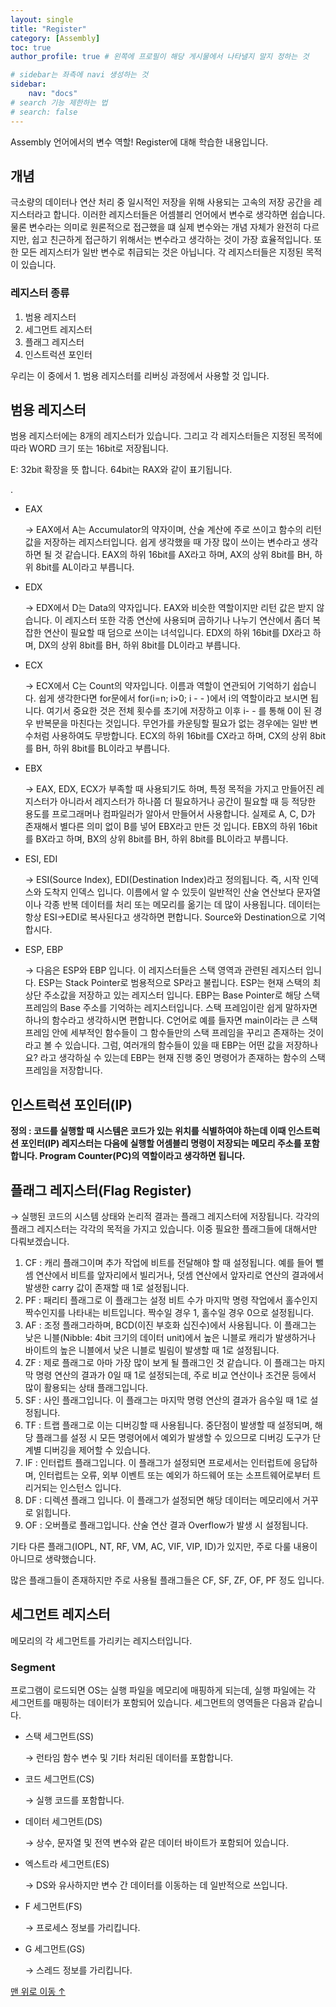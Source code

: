 ```yaml
---
layout: single
title: "Register"
category: [Assembly]
toc: true
author_profile: true # 왼쪽에 프로필이 해당 게시물에서 나타낼지 말지 정하는 것

# sidebar는 좌측에 navi 생성하는 것
sidebar:
    nav: "docs"
# search 기능 제한하는 법
# search: false
---
```


Assembly 언어에서의 변수 역할! Register에 대해 학습한 내용입니다.

## 개념

 극소량의 데이터나 연산 처리 중 일시적인 저장을 위해 사용되는 고속의 저장 공간을 레지스터라고 합니다. 이러한 레지스터들은 어셈블리 언어에서 변수로 생각하면 쉽습니다. 물론 변수라는 의미로 원론적으로 접근했을 떄 실제 변수와는 개념 자체가 완전히 다르지만, 쉽고 친근하게 접근하기 위해서는 변수라고 생각하는 것이 가장 효율적입니다. 또한 모든 레지스터가 일반 변수로 취급되는 것은 아닙니다. 각 레지스터들은 지정된 목적이 있습니다.

### 레지스터 종류

1. 범용 레지스터
2. 세그먼트 레지스터
3. 플래그 레지스터
4. 인스트럭션 포인터

 우리는 이 중에서 1. 범용 레지스터를 리버싱 과정에서 사용할 것 입니다. 

## 범용 레지스터

범용 레지스터에는 8개의 레지스터가 있습니다. 그리고 각 레지스터들은 지정된 목적에 따라 WORD 크기 또는 16bit로 저장됩니다. 

E: 32bit 확장을 뜻 합니다. 64bit는 RAX와 같이 표기됩니다.

.

- EAX
    
    → EAX에서 A는 Accumulator의 약자이며, 산술 계산에 주로 쓰이고 함수의 리턴 값을 저장하는 레지스터입니다. 쉽게 생각했을 때 가장 많이 쓰이는 변수라고 생각하면 될 것 같습니다.  EAX의 하위 16bit를 AX라고 하며, AX의 상위 8bit를 BH, 하위 8bit를 AL이라고 부릅니다.
    
- EDX
    
    → EDX에서 D는 Data의 약자입니다. EAX와 비슷한 역할이지만 리턴 값은 받지 않습니다. 이 레지스터 또한 각종 연산에 사용되며 곱하기나 나누기 연산에서 좀더 복잡한 연산이 필요할 때 덤으로 쓰이는 녀석입니다. EDX의 하위 16bit를 DX라고 하며, DX의 상위 8bit를 BH, 하위 8bit를 DL이라고 부릅니다.
    
- ECX
    
    → ECX에서 C는 Count의 약자입니다. 이름과 역할이 연관되어 기억하기 쉽습니다.  쉽게 생각한다면 for문에서 for(i=n; i>0; i - - )에서 i의 역할이라고 보시면 됩니다. 여기서 중요한 것은 전체 횟수를 초기에 저장하고 이후 i- - 를 통해 0이 된 경우 반복문을 마친다는 것입니다. 무언가를 카운팅할 필요가 없는 경우에는 일반 변수처럼 사용하여도 무방합니다. ECX의 하위 16bit를 CX라고 하며, CX의 상위 8bit를 BH, 하위 8bit를 BL이라고 부릅니다.
    
- EBX
    
    → EAX, EDX, ECX가 부족할 때 사용되기도 하며, 특정 목적을 가지고 만들어진 레지스터가 아니라서 레지스터가 하나쯤 더 필요하거나 공간이 필요할 때 등 적당한 용도를 프로그래머나 컴파일러가 알아서 만들어서 사용합니다. 실제로 A, C, D가 존재해서 별다른 의미 없이 B를 넣어 EBX라고 만든 것 입니다. EBX의 하위 16bit를 BX라고 하며, BX의 상위 8bit를 BH, 하위 8bit를 BL이라고 부릅니다.
    
- ESI, EDI
    
    → ESI(Source Index), EDI(Destination Index)라고 정의됩니다. 즉, 시작 인덱스와 도착지 인덱스 입니다. 이름에서 알 수 있듯이 일반적인 산술 연산보다 문자열이나 각종 반복 데이터를 처리 또는 메모리를 옮기는 데 많이 사용됩니다. 데이터는 항상 ESI→EDI로 복사된다고 생각하면 편합니다. Source와 Destination으로 기억합시다.
    
- ESP, EBP
    
    → 다음은 ESP와 EBP 입니다. 이 레지스터들은 스택 영역과 관련된 레지스터 입니다. ESP는 Stack Pointer로 범용적으로 SP라고 불립니다.  ESP는 현재 스택의 최상단 주소값을 저장하고 있는 레지스터 입니다. EBP는 Base Pointer로 해당 스택 프레임의 Base 주소를 기억하는 레지스터입니다. 스택 프레임이란 쉽게 말하자면 하나의 함수라고 생각하시면 편합니다. C언어로 예를 들자면 main이라는 큰 스택  프레임 안에 세부적인 함수들이 그 함수들만의 스택 프레임을 꾸리고 존재하는 것이라고 볼 수 있습니다. 그럼, 여러개의 함수들이 있을 때 EBP는 어떤 값을 저장하나요? 라고 생각하실 수 있는데 EBP는 현재 진행 중인 명령어가 존재하는 함수의 스택 프레임을 저장합니다.
    

## 인스트럭션 포인터(IP)

**정의 : 코드를 실행할 때 시스템은 코드가 있는 위치를 식별하여야 하는데 이때 인스트럭션 포인터(IP) 레지스터는 다음에 실행할 어셈블리 명령이 저장되는 메모리 주소를 포함합니다. Program Counter(PC)의 역할이라고 생각하면 됩니다.**

## 플래그 레지스터(Flag Register)

→ 실행된 코드의 시스템 상태와 논리적 결과는 플래그 레지스터에 저장됩니다. 각각의 플래그 레지스터는 각각의 목적을 가지고 있습니다. 이중 필요한 플래그들에 대해서만 다뤄보겠습니다.

1. CF : 캐리 플래그이며 추가 작업에 비트를 전달해야 할 때 설정됩니다. 예를 들어 뺄셈 연산에서 비트를 앞자리에서 빌리거나, 덧셈 연산에서 앞자리로 연산의 결과에서 발생한 carry 값이 존재할 때 1로 설정됩니다.
2. PF : 패리티 플래그로 이 플래그는 설정 비트 수가 마지막 명령 작업에서 홀수인지 짝수인지를 나타내는 비트입니다. 짝수일 경우 1, 홀수일 경우 0으로 설정됩니다.
3. AF : 조정 플래그라하며, BCD(이진 부호화 십진수)에서 사용됩니다. 이 플래그는 낮은 니블(Nibble: 4bit 크기의 데이터 unit)에서 높은 니블로 캐리가 발생하거나 바이트의 높은 니블에서 낮은 니블로 빌림이 발생할 때 1로 설정됩니다.
4. ZF : 제로 플래그로 아마 가장 많이 보게 될 플래그인 것 같습니다. 이 플래그는 마지막 명령 연산의 결과가 0일 때 1로 설정되는데, 주로 비교 연산이나 조건문 등에서 많이 활용되는 상태 플래그입니다.
5. SF : 사인 플래그입니다. 이 플래그는 마지막 명령 연산의 결과가 음수일 때 1로 설정됩니다.
6. TF : 트랩 플래그로 이는 디버깅할 때 사용됩니다. 중단점이 발생할 때 설정되며, 해당 플래그를 설정 시 모든 명령어에서 예외가 발생할 수 있으므로 디버깅 도구가 단계별 디버깅을 제어할 수 있습니다.
7. IF : 인터럽트 플래그입니다. 이 플래그가 설정되면 프로세서는 인터럽트에 응답하며, 인터럽트는 오류, 외부 이벤트 또는 예외가 하드웨어 또는 소프트웨어로부터 트리거되는 인스턴스 입니다.
8. DF : 디렉션 플래그 입니다. 이 플래그가 설정되면 해당 데이터는 메모리에서 거꾸로 읽힙니다.
9. OF : 오버플로 플래그입니다. 산술 연산 결과 Overflow가 발생 시 설정됩니다.

기타 다른 플래그(IOPL, NT, RF, VM, AC, VIF, VIP, ID)가 있지만, 주로 다룰 내용이 아니므로 생략했습니다.

많은 플래그들이 존재하지만 주로 사용될 플래그들은 CF, SF, ZF, OF, PF 정도 입니다.

## 세그먼트 레지스터

메모리의 각 세그먼트를 가리키는 레지스터입니다.

### Segment

프로그램이 로드되면 OS는 실행 파일을 메모리에 매핑하게 되는데, 실행 파일에는 각 세그먼트를 매핑하는 데이터가 포함되어 있습니다. 세그먼트의 영역들은 다음과 같습니다.

- 스택 세그먼트(SS)
    
    → 런타임 함수 변수 및 기타 처리된 데이터를 포함합니다.
    
- 코드 세그먼트(CS)
    
    → 실행 코드를 포함합니다.
    
- 데이터 세그먼트(DS)
    
    → 상수, 문자열 및 전역 변수와 같은 데이터 바이트가 포함되어 있습니다.
    
- 엑스트라 세그먼트(ES)
    
    → DS와 유사하지만 변수 간 데이터를 이동하는 데 일반적으로 쓰입니다.
    
- F 세그먼트(FS)
    
    → 프로세스 정보를 가리킵니다.
    
- G 세그먼트(GS)
    
    → 스레드 정보를 가리킵니다.

 <a href="#page-title" class="back-to-top">맨 위로 이동 &uarr;</a>